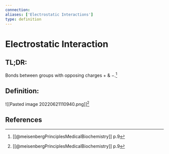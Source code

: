 ```yaml
---
connection:
aliases: ['Electrostatic Interactions']
type: definition
---
```


# Electrostatic Interaction

## TL;DR:
Bonds between groups with opposing charges $+\ \&\ -$.[^1]

## Definition:
![[Pasted image 20220621110940.png]][^1]

## References
[^1]: [[@meisenbergPrinciplesMedicalBiochemistry]] p.9